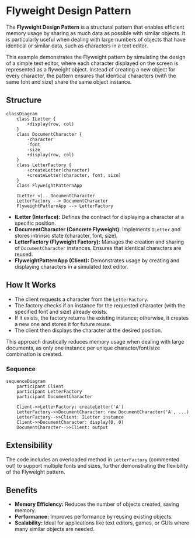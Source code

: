 # Flyweight Design Pattern

The **Flyweight Design Pattern** is a structural pattern that enables efficient memory usage by sharing as much data as possible with similar objects. It is particularly useful when dealing with large numbers of objects that have identical or similar data, such as characters in a text editor.

This example demonstrates the Flyweight pattern by simulating the design of a simple text editor, where each character displayed on the screen is represented as a flyweight object. Instead of creating a new object for every character, the pattern ensures that identical characters (with the same font and size) share the same object instance.

## Structure

```mermaid
classDiagram
    class ILetter {
        +display(row, col)
    }
    class DocumentCharacter {
        -character
        -font
        -size
        +display(row, col)
    }
    class LetterFactory {
        +createLetter(character)
        +createLetter(character, font, size)
    }
    class FlyweightPatternApp

    ILetter <|.. DocumentCharacter
    LetterFactory --> DocumentCharacter
    FlyweightPatternApp --> LetterFactory
```

- **ILetter (Interface):** Defines the contract for displaying a character at a specific position.
- **DocumentCharacter (Concrete Flyweight):** Implements `ILetter` and stores intrinsic state (character, font, size).
- **LetterFactory (Flyweight Factory):** Manages the creation and sharing of `DocumentCharacter` instances. Ensures that identical characters are reused.
- **FlyweightPatternApp (Client):** Demonstrates usage by creating and displaying characters in a simulated text editor.

## How It Works

- The client requests a character from the `LetterFactory`.
- The factory checks if an instance for the requested character (with the specified font and size) already exists.
- If it exists, the factory returns the existing instance; otherwise, it creates a new one and stores it for future reuse.
- The client then displays the character at the desired position.

This approach drastically reduces memory usage when dealing with large documents, as only one instance per unique character/font/size combination is created.

### Sequence

```mermaid
sequenceDiagram
    participant Client
    participant LetterFactory
    participant DocumentCharacter

    Client->>LetterFactory: createLetter('A')
    LetterFactory->>DocumentCharacter: new DocumentCharacter('A', ...)
    LetterFactory-->>Client: ILetter instance
    Client->>DocumentCharacter: display(0, 0)
    DocumentCharacter-->>Client: output
```

## Extensibility

The code includes an overloaded method in `LetterFactory` (commented out) to support multiple fonts and sizes, further demonstrating the flexibility of the Flyweight pattern.

## Benefits

- **Memory Efficiency:** Reduces the number of objects created, saving memory.
- **Performance:** Improves performance by reusing existing objects.
- **Scalability:** Ideal for applications like text editors, games, or GUIs where many similar objects are needed.
